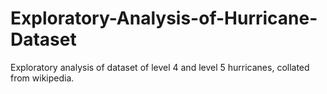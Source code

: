 # Exploratory-Analysis-of-Hurricane-Dataset
Exploratory analysis of dataset of level 4 and level 5 hurricanes, collated from wikipedia.
